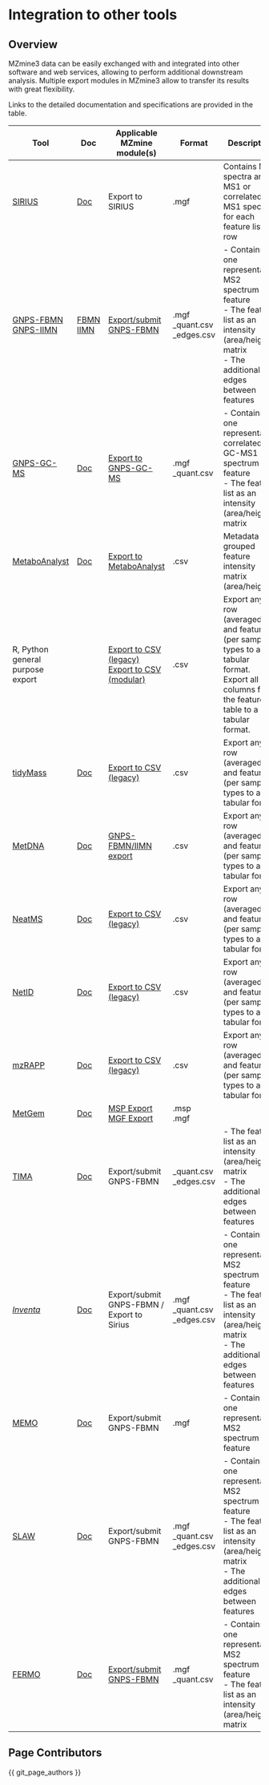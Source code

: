 # Integration to other tools

## Overview

MZmine3 data can be easily exchanged with and integrated into other software and web services, allowing to perform additional downstream analysis. Multiple export modules in MZmine3 allow to transfer its results with great flexibility.

Links to the detailed documentation and specifications are provided in the table.

| **Tool**                                                                                                                          | **Doc**                                                                                                                                                                | **Applicable MZmine module(s)**                                                                                                                             | **Format**                         | **Description**                                                                                                                                                  |
| --------------------------------------------------------------------------------------------------------------------------------- | ---------------------------------------------------------------------------------------------------------------------------------------------------------------------- | ----------------------------------------------------------------------------------------------------------------------------------------------------------- | ---------------------------------- | ---------------------------------------------------------------------------------------------------------------------------------------------------------------- |
| [SIRIUS](https://bio.informatik.uni-jena.de/software/sirius/)                                                                     | [Doc](https://ccms-ucsd.github.io/GNPSDocumentation/sirius/#with-the-feature-based-molecular-networking)                                                               | Export to SIRIUS                                                                                                                                            | .mgf                               | Contains MS2 spectra and MS1 or correlated MS1 spectra for each feature list row                                                                                 |
| [GNPS-FBMN](https://www.nature.com/articles/s41592-020-0933-6)<br>[GNPS-IIMN](https://www.nature.com/articles/s41467-021-23953-9) | [FBMN](https://ccms-ucsd.github.io/GNPSDocumentation/featurebasedmolecularnetworking-with-mzmine2/)<br>[IIMN](https://ccms-ucsd.github.io/GNPSDocumentation/fbmn-iin/) | [Export/submit GNPS-FBMN](./mod../module_docs/io/data-exchange-with-other-software.md-fbmniimn-export)                                                      | .mgf<br>\_quant.csv<br>\_edges.csv | - Contains one representative MS2 spectrum per feature<br>- The feature list as an intensity (area/height) matrix<br>- The additional IIN edges between features |
| [GNPS-GC-MS](https://ccms-ucsd.github.io/GNPSDocumentation/gcanalysis/)                                                           | [Doc](https://ccms-ucsd.github.io/GNPSDocumentation/gc-ms-deconvolution/#gc-ms-data-processing-with-adap-mzmine)                                                       | [Export to GNPS-GC-MS](./../module_docs/io/data-exchange-with-other-software.mdnps-gc-ms-with-adap)                                                         | .mgf<br>\_quant.csv                | - Contains one representative correlated GC-MS1 spectrum per feature<br>- The feature list as an intensity (area/height) matrix                                  |
| [MetaboAnalyst](https://www.metaboanalyst.ca/)                                                                                    | [Doc](https://www.metaboanalyst.ca/docs/Format.xhtml#ac:j_idt38)                                                                                                       | [Export to MetaboAnalyst](./m../module_docs/io/data-exchange-with-other-software.mdtaboanalyst-export)                                                      | .csv                               | Metadata grouped feature intensity matrix (area/height)                                                                                                          |
| R, Python<br>general purpose export                                                                                               |                                                                                                                                                                        | [Export to CSV (legacy)](../module_docs/io/feat-list-export.md#csv-legacy-mzmine-2)<br>[Export to CSV (modular)](../module_docs/io/feat-list-export.md#csv) | .csv                               | Export any row (averaged) and feature (per sample) types to a tabular format.<br>Export all columns from the feature table to a tabular format.                  |
| [tidyMass](https://github.com/tidymass/tidymass)                                                                                  | [Doc](https://www.tidymass.org/docs/chapter2/3-mass_dataset_other_tools/#mzmine-feature-table-to-mass_dataset-class)                                                   | [Export to CSV (legacy)](./../module_docs/io/feat-list-export.mdsv-legacy-mzmine-2)                                                                         | .csv                               | Export any row (averaged) and feature (per sample) types to a tabular format                                                                                     |
| [MetDNA](http://metdna.zhulab.cn/)                                                                                                | [Doc](https://github.com/ZhuMetLab/MetDNA2_Web/blob/main/Tutorials/Tutorial_data_preprocessing_MZmine.pdf)                                                             | [GNPS-FBMN/IIMN export](./m../module_docs/io/data-exchange-with-other-software.mdps-fbmniimn-export)                                                        | .csv                               | Export any row (averaged) and feature (per sample) types to a tabular format                                                                                     |
| [NeatMS](https://github.com/bihealth/NeatMS)                                                                                      | [Doc](https://neatms.readthedocs.io/en/latest/first-steps/data-format/)                                                                                                | [Export to CSV (legacy)](./../module_docs/io/feat-list-export.mdsv-legacy-mzmine-2)                                                                         | .csv                               | Export any row (averaged) and feature (per sample) types to a tabular format                                                                                     |
| [NetID](https://www.nature.com/articles/s41592-021-01303-3)                                                                       | [Doc](https://github.com/LiChenPU/NetID)                                                                                                                               | [Export to CSV (legacy)](./m../module_docs/io/feat-list-export.mdv-legacy-mzmine-2)                                                                         | .csv                               | Export any row (averaged) and feature (per sample) types to a tabular format                                                                                     |
| [mzRAPP](https://github.com/YasinEl/mzRAPP#exporting-npp-outputs-from-different-tools)                                            | [Doc](https://github.com/YasinEl/mzRAPP#exporting-npp-outputs-from-different-tools)                                                                                    | [Export to CSV (legacy)](./m../module_docs/io/feat-list-export.mdv-legacy-mzmine-2)                                                                         | .csv                               | Export any row (averaged) and feature (per sample) types to a tabular format                                                                                     |
| [MetGem](https://metgem.github.io/)                                                                                               | [Doc](https://metgem.readthedocs.io/en/latest/user_manual/import.html#id1)                                                                                             | [MSP Export](./m../module_docs/io/feat-list-export.mdp-export)<br/>[MGF Export](./m../module_docs/io/feat-list-export.mdf-export)                           | .msp<br/>.mgf                      |                                                                                                                                                                  |
| [TIMA](https://github.com/taxonomicallyinformedannotation/tima-r)                                                                 | [Doc](https://taxonomicallyinformedannotation.github.io/tima-r/index.html)                                                                                             | Export/submit GNPS-FBMN                                                                                                                                     | \_quant.csv<br>\_edges.csv         | - The feature list as an intensity (area/height) matrix<br>- The additional IIN edges between features                                                           |
| [_Inventa_](https://github.com/luigiquiros/inventa)                                                                               | [Doc](https://luigiquiros.github.io/inventa/)                                                                                                                          | Export/submit GNPS-FBMN / Export to Sirius                                                                                                                  | .mgf<br>\_quant.csv<br>\_edges.csv | - Contains one representative MS2 spectrum per feature<br>- The feature list as an intensity (area/height) matrix<br>- The additional IIN edges between features |
| [MEMO](https://github.com/mandelbrot-project/memo)                                                                                | [Doc](https://memo-docs.readthedocs.io/en/latest/index.html)                                                                                                           | Export/submit GNPS-FBMN                                                                                                                                     | .mgf                               | - Contains one representative MS2 spectrum per feature                                                                                                           |
| [SLAW](https://github.com/zamboni-lab/SLAW)                                                                                       | [Doc](https://github.com/zamboni-lab/SLAW)                                                                                                                             | Export/submit GNPS-FBMN                                                                                                                                     | .mgf<br>\_quant.csv<br>\_edges.csv | - Contains one representative MS2 spectrum per feature<br>- The feature list as an intensity (area/height) matrix<br>- The additional IIN edges between features |
| [FERMO](https://github.com/mmzdouc/FERMO/)                                                                                        | [Doc](https://github.com/mmzdouc/FERMO/wiki/)                                                                                                                          | [Export/submit GNPS-FBMN](./../module_docs/io/data-exchange-with-other-software.mdnps-fbmniimn-export)                                                      | .mgf<br>\_quant.csv                | - Contains one representative MS2 spectrum per feature<br>- The feature list as an intensity (area/height) matrix                                                |

## Page Contributors

{{ git_page_authors }}
